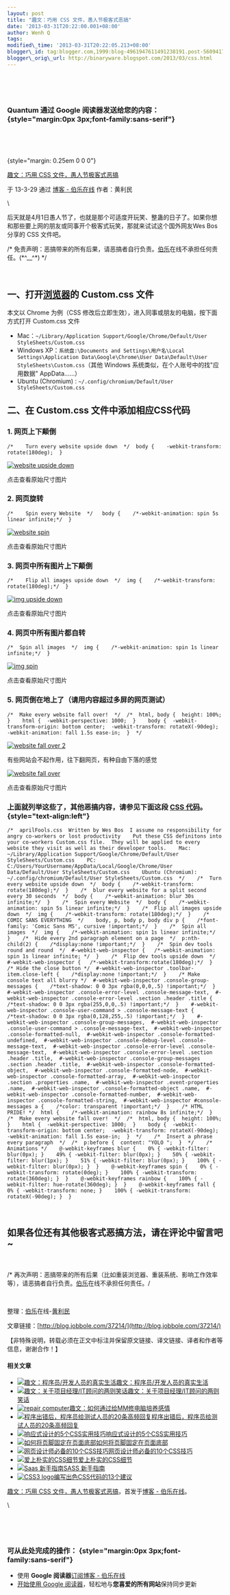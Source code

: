 ```yaml
---
layout: post
title: "趣文：巧用 CSS 文件，愚人节极客式恶搞"
date: '2013-03-31T20:22:00.001+08:00'
author: Wenh Q
tags:
modified\_time: '2013-03-31T20:22:05.213+08:00'
blogger\_id: tag:blogger.com,1999:blog-4961947611491238191.post-5609417670396364485
blogger\_orig\_url: http://binaryware.blogspot.com/2013/03/css.html
---
```


 

 

### Quantum 通过 Google 阅读器发送给您的内容： {style="margin:0px 3px;font-family:sans-serif"}

 

 

 {style="margin: 0.25em 0 0 0"}

[趣文：巧用 CSS
文件，愚人节极客式恶搞](http://blog.jobbole.com/37214/?utm_source=rss&utm_medium=rss&utm_campaign=%25e8%25b6%25a3%25e6%2596%2587%25ef%25bc%259aaprilfools-css-%25e6%2584%259a%25e4%25ba%25ba%25e8%258a%2582%25e7%2589%25b9%25e7%2594%25a8-css-%25e6%2596%2587%25e4%25bb%25b6)

于 13-3-29 通过 [博客 - 伯乐在线](http://blog.jobbole.com) 作者：黄利民

\

后天就是4月1日愚人节了，也就是那个可适度开玩笑、整蛊的日子了。如果你想和那些要上网的朋友或同事开个极客式玩笑，那就来试试这个国外网友Wes
Bos分享的 CSS 文件吧。

/\*
免责声明：恶搞带来的所有后果，请恶搞者自行负责。[伯乐](http://www.jobbole.com "伯乐")在线不承担任何责任。(\*\^\_\_\^\*)
\*/

 

一、打开[浏览器](http://blog.jobbole.com/12749/ "浏览器")的 Custom.css 文件
---------------------------------------------------------------------------

本文以 Chrome 为例（CSS
修改后立即生效），进入同事或朋友的电脑，按下面方式打开 Custom.css 文件

-   Mac：`~/Library/Application Support/Google/Chrome/Default/User StyleSheets/Custom.css`
-   Windows
    XP：`系统盘:\Documents and Settings\用户名\Local Settings\Application Data\Google\Chrome\User Data\Default\User StyleSheets\Custom.css`（其他
    Windows 系统类似，在个人账号中的找"应用数据" AppData……）
-   Ubuntu
    (Chromium)`：~/.config/chromium/Default/User StyleSheets/Custom.css`

二、在 Custom.css 文件中添加相应CSS代码
---------------------------------------

### 1. 网页上下颠倒

    /*    Turn every website upside down  */  body {    -webkit-transform: rotate(180deg);  }

[![website upside
down](http://blog.jobbole.com/wp-content/uploads/2013/03/website-upside-down.png "website upside down")](http://blog.jobbole.com/wp-content/uploads/2013/03/website-upside-down.png "website upside down")

点击查看原始尺寸图片

### 2. 网页旋转

    /*    Spin every Website  */   body {    /*-webkit-animation: spin 5s linear infinite;*/  }

[![website
spin](http://blog.jobbole.com/wp-content/uploads/2013/03/website-spin.png "website spin")](http://blog.jobbole.com/wp-content/uploads/2013/03/website-spin.png "website spin")

点击查看原始尺寸图片

### 3. 网页中所有图片上下颠倒

    /*    Flip all images upside down  */  img {    /*-webkit-transform: rotate(180deg);*/  }

[![img upside
down](http://blog.jobbole.com/wp-content/uploads/2013/03/img-upside-down.png "img upside down")](http://blog.jobbole.com/wp-content/uploads/2013/03/img-upside-down.png "img upside down")

点击查看原始尺寸图片

### 4. 网页中所有图片都自转

    /*  Spin all images  */  img {    /*-webkit-animation: spin 1s linear infinite;*/  }

[![img
spin](http://blog.jobbole.com/wp-content/uploads/2013/03/img-spin.png "img spin")](http://blog.jobbole.com/wp-content/uploads/2013/03/img-spin.png "img spin")

点击查看原始尺寸图片

### 5. 网页倒在地上了（请用内容超过多屏的网页测试）

    /*  Make every website fall over!  */  /*  html, body {  height: 100%;  }    html {  -webkit-perspective: 1000;  }    body {  -webkit-transform-origin: bottom center;  -webkit-transform: rotateX(-90deg);  -webkit-animation: fall 1.5s ease-in;  }  */

[![website fall over
2](http://blog.jobbole.com/wp-content/uploads/2013/03/website-fall-over-2.png "website fall over 2")](http://blog.jobbole.com/wp-content/uploads/2013/03/website-fall-over-2.png "website fall over 2")

有些网站会不起作用，往下翻网页，有种自由下落的感觉

[![website fall
over](http://blog.jobbole.com/wp-content/uploads/2013/03/website-fall-over.png "website fall over")](http://blog.jobbole.com/wp-content/uploads/2013/03/website-fall-over.png "website fall over")

点击查看原始尺寸图片

### 上面就列举这些了，其他恶搞内容，请参见下面这段 [CSS 代码](https://github.com/wesbos/aprilFools.css/blob/master/aprilFools.css)。 {style="text-align:left"}

    /*  aprilFools.css  Written by Wes Bos  I assume no responsibility for angry co-workers or lost productivity    Put these CSS definitons into your co-workers Custom.css file.  They will be applied to every website they visit as well as their developer tools.    Mac: ~/Library/Application Support/Google/Chrome/Default/User StyleSheets/Custom.css    PC: C:/Users/YourUsername/AppData/Local/Google/Chrome/User Data/Default/User StyleSheets/Custom.css    Ubuntu (Chromium): ~/.config/chromium/Default/User StyleSheets/Custom.css  */    /*  Turn every website upside down  */  body {    /*-webkit-transform: rotate(180deg);*/  }    /*  blur every website for a split second every 30 seconds  */  body {    /*-webkit-animation: blur 30s infinite;*/  }    /*  Spin every Website  */  body {    /*-webkit-animation: spin 5s linear infinite;*/  }    /*  Flip all images upside down  */  img {    /*-webkit-transform: rotate(180deg);*/  }    /*  COMIC SANS EVERYTHING  */    body, p, body p, body div p {    /*font-family: 'Comic Sans MS', cursive !important;*/  }    /*  Spin all images  */  img {    /*-webkit-animation: spin 1s linear infinite;*/  }    /*  Hide every 2nd paragraph element on a page  */  p:nth-child(2) {    /*display:none !important;*/  }    /*  Spin dev tools round and round  */  #-webkit-web-inspector {   /*-webkit-animation: spin 1s linear infinite; */  }    /*  Flip dev tools upside down  */  #-webkit-web-inspector {   /*-webkit-transform:rotate(180deg);*/  }    /* Hide the close button */  #-webkit-web-inspector .toolbar-item.close-left {    /*display:none !important;*/  }    /* Make console text all blurry */  #-webkit-web-inspector .console-group-messages {    /*text-shadow: 0 0 3px rgba(0,0,0,.5) !important;*/  }    #-webkit-web-inspector .console-error-level .console-message-text,  #-webkit-web-inspector .console-error-level .section .header .title {    /*text-shadow: 0 0 3px rgba(255,0,0,.5) !important;*/  }    #-webkit-web-inspector .console-user-command > .console-message-text {    /*text-shadow: 0 0 3px rgba(0,128,255,.5) !important;*/  }    #-webkit-web-inspector .console-group-messages,  #-webkit-web-inspector .console-user-command > .console-message-text,  #-webkit-web-inspector .console-formatted-null,  #-webkit-web-inspector .console-formatted-undefined,  #-webkit-web-inspector .console-debug-level .console-message-text,  #-webkit-web-inspector .console-error-level .console-message-text,  #-webkit-web-inspector .console-error-level .section .header .title,  #-webkit-web-inspector .console-group-messages .section .header .title,  #-webkit-web-inspector .console-formatted-object,  #-webkit-web-inspector .console-formatted-node,  #-webkit-web-inspector .console-formatted-array,  #-webkit-web-inspector .section .properties .name,  #-webkit-web-inspector .event-properties .name,  #-webkit-web-inspector .console-formatted-object .name,  #-webkit-web-inspector .console-formatted-number,  #-webkit-web-inspector .console-formatted-string,  #-webkit-web-inspector #console-messages a {    /*color: transparent !important;*/  }    /* HTML PRIDE! */  html {    /*-webkit-animation: rainbow 8s infinite;*/  }    /*  Make every website fall over!  */  /*  html, body {  height: 100%;  }    html {  -webkit-perspective: 1000;  }    body {  -webkit-transform-origin: bottom center;  -webkit-transform: rotateX(-90deg);  -webkit-animation: fall 1.5s ease-in;  }  */    /*  Insert a phrase every paragraph  */  /*  p:before {  content: "YOLO ";  }  */    /* Animations */    @-webkit-keyframes blur {    0% { -webkit-filter: blur(0px); }    49% { -webkit-filter: blur(0px); }    50% { -webkit-filter: blur(1px); }    51% { -webkit-filter: blur(0px); }    100% { -webkit-filter: blur(0px); }  }    @-webkit-keyframes spin {    0% { -webkit-transform: rotate(0deg); }    100% { -webkit-transform: rotate(360deg); }  }    @-webkit-keyframes rainbow {    100% { -webkit-filter: hue-rotate(360deg); }  }    @-webkit-keyframes fall {    0% { -webkit-transform: none; }    100% { -webkit-transform: rotateX(-90deg); }  }

 

如果各位还有其他极客式恶搞方法，请在评论中留言吧\~
--------------------------------------------------

 

/\*
再次声明：恶搞带来的所有后果（比如重装浏览器、重装系统、影响工作效率等），请恶搞者自行负责。[伯乐](http://www.jobbole.com "伯乐")在线不承担任何责任。/

 

整理：[伯乐](http://www.jobbole.com "伯乐")在线-[黄利民](http://blog.jobbole.com/author/%e9%bb%84%e5%88%a9%e6%b0%91/)

文章链接：[http://blog.jobbole.com/37214/](http://blog.jobbole.com/37214/)

【非特殊说明，转载必须在正文中标注并保留原文链接、译文链接、译者和作者等信息，谢谢合作！】

#### 相关文章

-   [![趣文：程序员/开发人员的真实生活](http://blog.jobbole.com/wp-content/uploads/2013/03/7cc829d3jw1e2ro081e7qg4-150x150.gif)](http://blog.jobbole.com/33686/)[趣文：程序员/开发人员的真实生活](http://blog.jobbole.com/33686/)
-   [![趣文：关于项目经理/IT顾问的两则笑话](http://blog.jobbole.com/wp-content/uploads/2013/02/team-management-logo4-150x150.jpg)](http://blog.jobbole.com/31351/)[趣文：关于项目经理/IT顾问的两则笑话](http://blog.jobbole.com/31351/)
-   [![repair
    computer](http://blog.jobbole.com/wp-content/uploads/2013/03/repair-computer-150x150.jpg)](http://blog.jobbole.com/36873/)[趣文：如何通过给MM修电脑培养感情](http://blog.jobbole.com/36873/)
-   [![程序出错后，程序员给测试人员的20条高频回复](http://blog.jobbole.com/wp-content/uploads/2012/06/real-programmers-code-in-binary.jpg)](http://blog.jobbole.com/606/)[程序出错后，程序员给测试人员的20条高频回复](http://blog.jobbole.com/606/)
-   [![响应式设计的5个CSS实用技巧](http://blog.jobbole.com/wp-content/uploads/2012/05/5-Useful-CSS-Tricks-for-Responsive-Design1-150x150.png)](http://blog.jobbole.com/20264/)[响应式设计的5个CSS实用技巧](http://blog.jobbole.com/20264/)
-   [![如何将页脚固定在页面底部](http://blog.jobbole.com/wp-content/uploads/2011/12/stickyfooter-150x150.png)](http://blog.jobbole.com/10408/)[如何将页脚固定在页面底部](http://blog.jobbole.com/10408/)
-   [![网页设计师必备的10个CSS技巧](http://blog.jobbole.com/wp-content/uploads/2011/11/CSS3-logo-300%C3%97300.jpg)](http://blog.jobbole.com/24845/)[网页设计师必备的10个CSS技巧](http://blog.jobbole.com/24845/)
-   [![爱上朴实的CSS细节](http://blog.jobbole.com/wp-content/uploads/2012/09/love-the-boring-bits-of-css-150x150.jpg)](http://blog.jobbole.com/28088/)[爱上朴实的CSS细节](http://blog.jobbole.com/28088/)
-   [![Saas
    新手指南](http://blog.jobbole.com/wp-content/uploads/2013/01/css-150x150.jpg)](http://blog.jobbole.com/32741/)[SASS
    新手指南](http://blog.jobbole.com/32741/)
-   [![CSS3
    logo](http://blog.jobbole.com/wp-content/uploads/2011/12/CSS3-logo-150x150.png)](http://blog.jobbole.com/8966/)[编写出色CSS代码的13个建议](http://blog.jobbole.com/8966/)

[趣文：巧用 CSS
文件，愚人节极客式恶搞](http://blog.jobbole.com/37214/)，首发于[博客 -
伯乐在线](http://blog.jobbole.com)。

\

 

 

### 可从此处完成的操作： {style="margin:0px 3px;font-family:sans-serif"}

-   使用 **Google 阅读器**[订阅博客 -
    伯乐在线](http://www.google.com/reader/view/feed%2Fhttp%3A%2F%2Fblog.jobbole.com%2Ffeed%2F?source=email)
-   [开始使用 Google
    阅读器](http://www.google.com/reader/?source=email)，轻松地与**您喜爱的所有网站**保持同步更新

 

 
